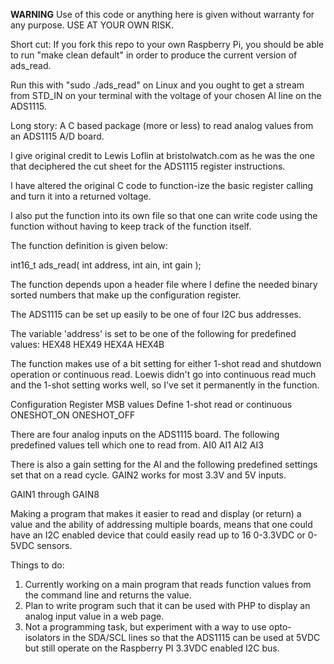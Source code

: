 **WARNING**
Use of this code or anything here is given without warranty for 
any purpose.  USE AT YOUR OWN RISK.

Short cut:
If you fork this repo to your own Raspberry Pi, you should 
be able to run "make clean default" in order to produce 
the current version of ads_read.  

Run this with "sudo ./ads_read" on Linux and you ought to get a 
stream from STD_IN on your terminal with the voltage of your
chosen AI line on the ADS1115.

Long story:
A C based package (more or less) to read analog values from
an ADS1115 A/D board.

I give original credit to Lewis Loflin at bristolwatch.com
as he was the one that deciphered the cut sheet for the 
ADS1115 register instructions.

I have altered the original C code to function-ize the
basic register calling and turn it into a returned voltage.

I also put the function into its own file so that one can
write code using the function without having to keep track
of the function itself.

The function definition is given below:

int16_t ads_read( int address, int ain, int gain );

The function depends upon a header file where I define
the needed binary sorted numbers that make up the 
configuration register.

The ADS1115 can be set up easily to be one of four I2C bus
addresses.  

The variable 'address' is set to be one of the following for
predefined values:
HEX48
HEX49
HEX4A
HEX4B

The function makes use of a bit setting for either 1-shot
read and shutdown operation or continuous read.  Loewis didn't
go into continuous read much and the 1-shot setting works well,
so I've set it permanently in the function.  

Configuration Register MSB values 
Define 1-shot read or continuous
ONESHOT_ON
ONESHOT_OFF

There are four analog inputs on the ADS1115 board.  The following
predefined values tell which one to read from.
AI0
AI1
AI2
AI3

There is also a gain setting for the AI and the following
predefined settings set that on a read cycle.  GAIN2 works
for most 3.3V and 5V inputs.

GAIN1 through GAIN8


Making a program that makes it easier to read and display (or return) 
a value and the ability of addressing multiple boards, 
means that one could have an I2C enabled device that could
easily read up to 16 0-3.3VDC or 0-5VDC sensors.

Things to do:
1. Currently working on a main program that reads function 
values from the command line and returns the value.
2. Plan to write program such that it can be used with PHP
to display an analog input value in a web page.
3. Not a programming task, but experiment with a way to 
use opto-isolators in the SDA/SCL lines so that the ADS1115
can be used at 5VDC but still operate on the Raspberry PI 3.3VDC
enabled I2C bus.
